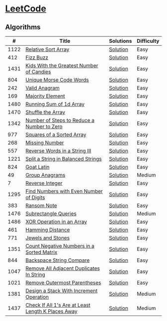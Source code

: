 # [LeetCode](https://leetcode.com/problemset/algorithms/) 

## Algorithms

|  #  |      Title     |   Solutions   | Difficulty  |         
|-----|----------------|---------------|-------------|
|1122|[Relative Sort Array](https://leetcode.com/problems/relative-sort-array/)|[Solution](../master/1122.%20Relative%20Sort%20Array/index.js)|Easy|
|412|[Fizz Buzz](https://leetcode.com/problems/fizz-buzz/)|[Solution](../master/412.%20Fizz%20Buzz/index.js)|Easy|
|1431|[Kids With the Greatest Number of Candies](https://leetcode.com/problems/kids-with-the-greatest-number-of-candies/)|[Solution](../master/1431.%20Kids%20With%20the%20Greatest%20Number%20of%20Candies/index.js)|Easy|
|804|[Unique Morse Code Words](https://leetcode.com/problems/unique-morse-code-words/)|[Solution](../master/804.%20Unique%20Morse%20Code%20Words/index.js)|Easy|
|242|[Valid Anagram](https://leetcode.com/problems/valid-anagram/)|[Solution](../master/242.%20Valid%20Anagram/index.js)|Easy|
|169|[Majority Element](https://leetcode.com/problems/majority-element/)|[Solution](../master/169.%20Majority%20Element/index.js)|Easy|
|1480|[Running Sum of 1d Array](https://leetcode.com/problems/running-sum-of-1d-array/)|[Solution](../master/1480.%20Running%20Sum%20of%201d%20Array/index.js)|Easy|
|1470|[Shuffle the Array](https://leetcode.com/problems/shuffle-the-array/)|[Solution](../master/1470.%20Shuffle%20the%20Array/index.js)|Easy|
|1342|[Number of Steps to Reduce a Number to Zero](https://leetcode.com/problems/number-of-steps-to-reduce-a-number-to-zero/)|[Solution](../master/1342.%20Number%20of%20Steps%20to%20Reduce%20a%20Number%20to%20Zero/index.js)|Easy|
|977|[Squares of a Sorted Array](https://leetcode.com/problems/squares-of-a-sorted-array/)|[Solution](../master/977.%20Squares%20of%20a%20Sorted%20Array/index.js)|Easy|
|268|[Missing Number](https://leetcode.com/problems/missing-number/)|[Solution](../master/268.%20Missing%20Number/index.js)|Easy|
|557|[Reverse Words in a String III](https://leetcode.com/problems/reverse-words-in-a-string-iii/)|[Solution](../master/557.%20Reverse%20Words%20in%20a%20String%20III/index.js)|Easy|
|1221|[Split a String in Balanced Strings](https://leetcode.com/problems/split-a-string-in-balanced-strings/)|[Solution](../master/1221.%20Split%20a%20String%20in%20Balanced%20Strings/index.js)|Easy|
|824|[Goat Latin](https://leetcode.com/problems/goat-latin/)|[Solution](../master/824.%20Goat%20Latin/index.js)|Easy|
|49|[Group Anagrams](https://leetcode.com/problems/group-anagrams/)|[Solution](../master/49.%20Group%20Anagrams/index.js)|Medium|
|7|[Reverse Integer](https://leetcode.com/problems/reverse-integer/)|[Solution](../master/7.%20Reverse%20Integer/index.js)|Easy|
|1295|[Find Numbers with Even Number of Digits](https://leetcode.com/problems/find-numbers-with-even-number-of-digits/)|[Solution](../master/1295.%20Find%20Numbers%20with%20Even%20Number%20of%20Digits/index.js)|Easy|
|383|[Ransom Note](https://leetcode.com/problems/ransom-note/)|[Solution](../master/383.%20Ransom%20Note/index.js)|Easy|
|1476|[Subrectangle Queries](https://leetcode.com/problems/subrectangle-queries/)|[Solution](../master/1476.%20Subrectangle%20Queries/index.js)|Medium|
|1486|[XOR Operation in an Array](https://leetcode.com/problems/xor-operation-in-an-array/)|[Solution](../master/1486.%20XOR%20Operation%20in%20an%20Array/index.js)|Easy|
|461|[Hamming Distance](https://leetcode.com/problems/hamming-distance/)|[Solution](../master/461.%20Hamming%20Distance/index.js)|Easy|
|771|[Jewels and Stones](https://leetcode.com/problems/jewels-and-stones/)|[Solution](../master/771.%20Jewels%20and%20Stones/index.js)|Easy|
|1351|[Count Negative Numbers in a Sorted Matrix](https://leetcode.com/problems/count-negative-numbers-in-a-sorted-matrix/)|[Solution](../master/1351.%20Count%20Negative%20Numbers%20in%20a%20Sorted%20Matrix/index.js)|Easy|
|844|[Backspace String Compare](https://leetcode.com/problems/backspace-string-compare/)|[Solution](../master/844.%20Backspace%20String%20Compare/index.js)|Easy|
|1047|[Remove All Adjacent Duplicates In String](https://leetcode.com/problems/remove-all-adjacent-duplicates-in-string/)|[Solution](../master/1047.%20Remove%20All%20Adjacent%20Duplicates%20In%20String/index.js)|Easy|
|1021|[Remove Outermost Parentheses](https://leetcode.com/problems/remove-outermost-parentheses/)|[Solution](../master/1021.%20Remove%20Outermost%20Parentheses/index.js)|Easy|
|1381|[Design a Stack With Increment Operation](https://leetcode.com/problems/design-a-stack-with-increment-operation/)|[Solution](../master/1381.%20Design%20a%20Stack%20With%20Increment%20Operation/index.js)|Medium|
|1437|[Check If All 1's Are at Least Length K Places Away](https://leetcode.com/problems/check-if-all-1s-are-at-least-length-k-places-away/)|[Solution](../master/1437.%20Check%20If%20All%201%20Are%20at%20Least%20Length%20K%20Places%20Away/index.js)|Medium|